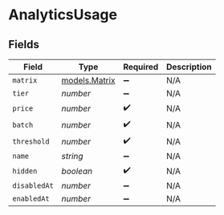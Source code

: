 # AnalyticsUsage


## Fields

| Field                                | Type                                 | Required                             | Description                          |
| ------------------------------------ | ------------------------------------ | ------------------------------------ | ------------------------------------ |
| `matrix`                             | [models.Matrix](../models/matrix.md) | :heavy_minus_sign:                   | N/A                                  |
| `tier`                               | *number*                             | :heavy_minus_sign:                   | N/A                                  |
| `price`                              | *number*                             | :heavy_check_mark:                   | N/A                                  |
| `batch`                              | *number*                             | :heavy_check_mark:                   | N/A                                  |
| `threshold`                          | *number*                             | :heavy_check_mark:                   | N/A                                  |
| `name`                               | *string*                             | :heavy_minus_sign:                   | N/A                                  |
| `hidden`                             | *boolean*                            | :heavy_check_mark:                   | N/A                                  |
| `disabledAt`                         | *number*                             | :heavy_minus_sign:                   | N/A                                  |
| `enabledAt`                          | *number*                             | :heavy_minus_sign:                   | N/A                                  |